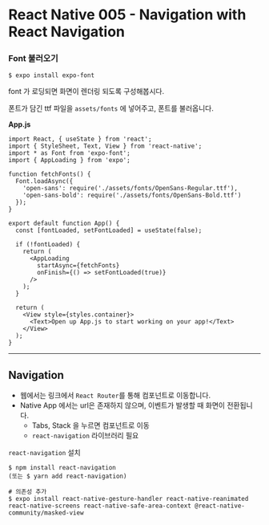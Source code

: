 # React Native 005 - Navigation with React Navigation



### Font 불러오기

```shell
$ expo install expo-font
```



font 가 로딩되면 화면이 렌더링 되도록 구성해봅시다.

폰트가 담긴 ttf 파일을 `assets/fonts` 에 넣어주고, 폰트를 불러옵니다.

**App.js**

```React
import React, { useState } from 'react';
import { StyleSheet, Text, View } from 'react-native';
import * as Font from 'expo-font';
import { AppLoading } from 'expo';

function fetchFonts() {
  Font.loadAsync({
    'open-sans': require('./assets/fonts/OpenSans-Regular.ttf'),
    'open-sans-bold': require('./assets/fonts/OpenSans-Bold.ttf')
  });
}

export default function App() {
  const [fontLoaded, setFontLoaded] = useState(false);

  if (!fontLoaded) {
    return (
      <AppLoading
        startAsync={fetchFonts}
        onFinish={() => setFontLoaded(true)}
      />
    );
  }

  return (
    <View style={styles.container}>
      <Text>Open up App.js to start working on your app!</Text>
    </View>
  );
}
```



---

## Navigation

* 웹에서는 링크에서 `React Router`를 통해 컴포넌트로 이동합니다.
* Native App 에서는 url은 존재하지 않으며, 이벤트가 발생할 때 화면이 전환됩니다.
  * Tabs, Stack 을 누르면 컴포넌트로 이동
  * `react-navigation` 라이브러리 필요

`react-navigation` 설치

```shell
$ npm install react-navigation
(또는 $ yarn add react-navigation)

# 의존성 추가
$ expo install react-native-gesture-handler react-native-reanimated react-native-screens react-native-safe-area-context @react-native-community/masked-view
```



